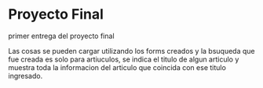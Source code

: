 # Proyecto Final
primer entrega del proyecto final 


Las cosas se pueden cargar utilizando los forms creados y la bsuqueda que fue creada es solo para artiuculos, se indica el titulo de algun articulo y muestra toda la informacion del articulo que coincida con ese titulo ingresado.
